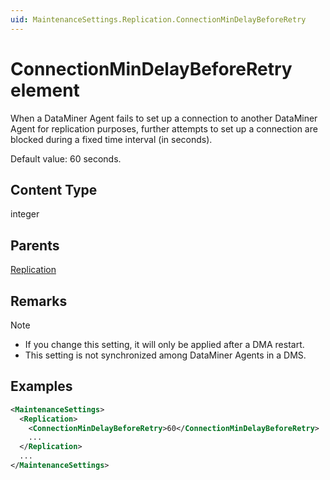 ```yaml
---
uid: MaintenanceSettings.Replication.ConnectionMinDelayBeforeRetry
---
```


# ConnectionMinDelayBeforeRetry element

When a DataMiner Agent fails to set up a connection to another DataMiner Agent for replication purposes, further attempts to set up a connection are blocked during a fixed time interval (in seconds).

Default value: 60 seconds.

## Content Type

integer

## Parents

[Replication](xref:MaintenanceSettings.Replication)

## Remarks

> [!NOTE]
>
> - If you change this setting, it will only be applied after a DMA restart.
> - This setting is not synchronized among DataMiner Agents in a DMS.

## Examples

```xml
<MaintenanceSettings>
  <Replication>
    <ConnectionMinDelayBeforeRetry>60</ConnectionMinDelayBeforeRetry>
    ...
  </Replication>
  ...
</MaintenanceSettings>
```
